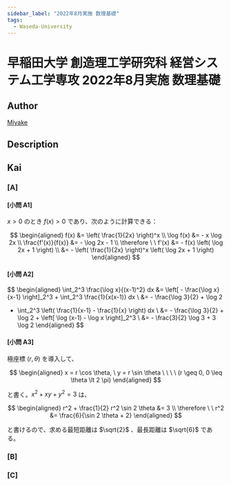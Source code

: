 ```yaml
---
sidebar_label: "2022年8月実施 数理基礎"
tags:
  - Waseda-University
---
```

# 早稲田大学 創造理工学研究科 経営システム工学専攻 2022年8月実施 数理基礎

## **Author**
[Miyake](https://miyake.github.io/exams/index.html)

## **Description**

## **Kai**
### \[A\]
#### \[小問 A1\]
$x \gt 0$ のとき $f(x) \gt 0$ であり、次のように計算できる：

$$
  \begin{aligned}
  f(x) &= \left( \frac{1}{2x} \right)^x
  \\
  \log f(x) &= - x \log 2x
  \\
  \frac{f'(x)}{f(x)} &= - \log 2x - 1
  \\
  \therefore \ \ 
  f'(x) &= - f(x) \left( \log 2x + 1 \right)
  \\
  &= - \left( \frac{1}{2x} \right)^x \left( \log 2x + 1 \right)
  \end{aligned}
$$

#### \[小問 A2\]

$$
  \begin{aligned}
  \int_2^3 \frac{\log x}{(x-1)^2} dx
  &= \left[ - \frac{\log x}{x-1} \right]_2^3 + \int_2^3 \frac{1}{x(x-1)} dx
  \\
  &= - \frac{\log 3}{2} + \log 2
  + \int_2^3 \left( \frac{1}{x-1} - \frac{1}{x} \right) dx
  \\
  &= - \frac{\log 3}{2} + \log 2 + \left[ \log (x-1) - \log x \right]_2^3
  \\
  &= - \frac{3}{2} \log 3 + 3 \log 2
  \end{aligned}
$$

#### \[小問 A3\]
極座標 $(r, \theta)$ を導入して、

$$
  \begin{aligned}
  x = r \cos \theta, \ y = r \sin \theta
  \ \ \ \ (r \geq 0, 0 \leq \theta \lt 2 \pi)
  \end{aligned}
$$

と書く。$x^2 + xy + y^2 = 3$ は、

$$
  \begin{aligned}
  r^2 + \frac{1}{2} r^2 \sin 2 \theta &= 3
  \\
  \therefore \ \ 
  r^2 &= \frac{6}{\sin 2 \theta + 2}
  \end{aligned}
$$

と書けるので、求める最短距離は $\sqrt{2}$ 、最長距離は $\sqrt{6}$ である。

### \[B\]

### \[C\]